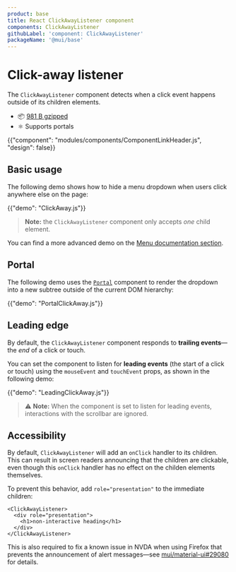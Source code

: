 ```yaml
---
product: base
title: React ClickAwayListener component
components: ClickAwayListener
githubLabel: 'component: ClickAwayListener'
packageName: '@mui/base'
---
```


# Click-away listener

<p class="description">The <code>ClickAwayListener</code> component detects when a click event happens outside of its children elements.</p>

- 📦 [981 B gzipped](/size-snapshot)
- ⚛️ Supports portals

{{"component": "modules/components/ComponentLinkHeader.js", "design": false}}

## Basic usage

The following demo shows how to hide a menu dropdown when users click anywhere else on the page:

{{"demo": "ClickAway.js"}}

> **Note:** the `ClickAwayListener` component only accepts _one_ child element.

You can find a more advanced demo on the [Menu documentation section](/components/menus/#menulist-composition).

## Portal

The following demo uses the [`Portal`](/base/react-portal/) component to render the dropdown into a new subtree outside of the current DOM hierarchy:

{{"demo": "PortalClickAway.js"}}

## Leading edge

By default, the `ClickAwayListener` component responds to **trailing events**—the _end_ of a click or touch.

You can set the component to listen for **leading events** (the start of a click or touch) using the `mouseEvent` and `touchEvent` props, as shown in the following demo:

{{"demo": "LeadingClickAway.js"}}

> ⚠️ **Note:** When the component is set to listen for leading events, interactions with the scrollbar are ignored.

## Accessibility

By default, `ClickAwayListener` will add an `onClick` handler to its children.
This can result in screen readers announcing that the children are clickable, even though this `onClick` handler has no effect on the childen elements themselves.

To prevent this behavior, add `role="presentation"` to the immediate children:

```tsx
<ClickAwayListener>
  <div role="presentation">
    <h1>non-interactive heading</h1>
  </div>
</ClickAwayListener>
```

This is also required to fix a known issue in NVDA when using Firefox that prevents the announcement of alert messages—see [mui/material-ui#29080](https://github.com/mui/material-ui/issues/29080) for details.
